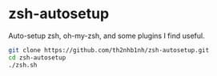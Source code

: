 # zsh-autosetup

Auto-setup zsh, oh-my-zsh, and some plugins I find useful.

```bash
git clone https://github.com/th2nhb1nh/zsh-autosetup.git
cd zsh-autosetup
./zsh.sh
```